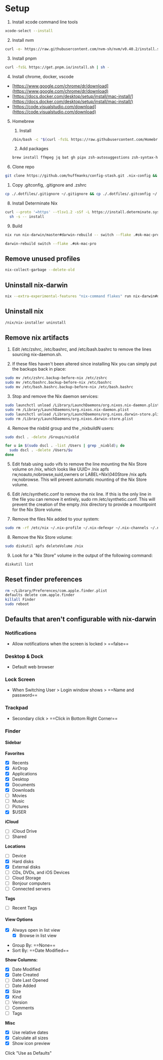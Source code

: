# Setup

1. Install xcode command line tools

```sh
xcode-select --install
```

2. Install nvm

```sh
curl -o- https://raw.githubusercontent.com/nvm-sh/nvm/v0.40.2/install.sh | bash
```

3. Install pnpm

```sh
curl -fsSL https://get.pnpm.io/install.sh | sh -
```

4. Install chrome, docker, vscode

- [https://www.google.com/chrome/dr/download](https://www.google.com/chrome/dr/download)
- [https://docs.docker.com/desktop/setup/install/mac-install/](https://docs.docker.com/desktop/setup/install/mac-install/)
- [https://code.visualstudio.com/download](https://code.visualstudio.com/download)

5. Homebrew

   1. Install

   ```sh
   /bin/bash -c "$(curl -fsSL https://raw.githubusercontent.com/Homebrew/install/HEAD/install.sh)"
   ```

   2. Add packages

   ```sh
   brew install ffmpeg jq bat gh pipx zsh-autosuggestions zsh-syntax-highlighting
   ```

6. Clone repo

```sh
git clone https://github.com/huffmanks/config-stash.git .nix-config && cd .nix-config
```

1. Copy .gitconfig, .gitignore and .zshrc

```sh
cp ./.dotfiles/.gitignore ~/.gitignore && cp ./.dotfiles/.gitconfig ~/.gitconfig && cp ./.dotfiles/.zshrc ~/.zshrc
```

8. Install Determinate Nix

```sh
curl --proto '=https' --tlsv1.2 -sSf -L https://install.determinate.systems/nix | \
  sh -s -- install
```

9. Build

```sh
nix run nix-darwin/master#darwin-rebuild -- switch --flake .#ok-mac-pro
```

```sh
darwin-rebuild switch --flake .#ok-mac-pro
```

## Remove unused profiles

```sh
nix-collect-garbage --delete-old
```

## Uninstall nix-darwin

```sh
nix --extra-experimental-features "nix-command flakes" run nix-darwin#darwin-uninstaller
```

## Uninstall nix

```sh
/nix/nix-installer uninstall
```

## Remove nix artifacts

1. Edit /etc/zshrc, /etc/bashrc, and /etc/bash.bashrc to remove the lines sourcing nix-daemon.sh.

2. If these files haven't been altered since installing Nix you can simply put the backups back in place:

```sh
sudo mv /etc/zshrc.backup-before-nix /etc/zshrc
sudo mv /etc/bashrc.backup-before-nix /etc/bashrc
sudo mv /etc/bash.bashrc.backup-before-nix /etc/bash.bashrc
```

3. Stop and remove the Nix daemon services:

```sh
sudo launchctl unload /Library/LaunchDaemons/org.nixos.nix-daemon.plist
sudo rm /Library/LaunchDaemons/org.nixos.nix-daemon.plist
sudo launchctl unload /Library/LaunchDaemons/org.nixos.darwin-store.plist
sudo rm /Library/LaunchDaemons/org.nixos.darwin-store.plist
```

4. Remove the nixbld group and the \_nixbuildN users:

```sh
sudo dscl . -delete /Groups/nixbld

for u in $(sudo dscl . -list /Users | grep _nixbld); do
  sudo dscl . -delete /Users/$u
done
```

5. Edit fstab using sudo vifs to remove the line mounting the Nix Store volume on /nix, which looks like UUID=<uuid> /nix apfs rw,noauto,nobrowse,suid,owners or LABEL=Nix\040Store /nix apfs rw,nobrowse. This will prevent automatic mounting of the Nix Store volume.

6. Edit /etc/synthetic.conf to remove the nix line. If this is the only line in the file you can remove it entirely, sudo rm /etc/synthetic.conf. This will prevent the creation of the empty /nix directory to provide a mountpoint for the Nix Store volume.

7. Remove the files Nix added to your system:

```sh
sudo rm -rf /etc/nix ~/.nix-profile ~/.nix-defexpr ~/.nix-channels ~/.nix-profile ~/.nix-defexpr ~/.nix-channels ~/.cache/nix ~/.local/state/nix /System/Volumes/Data/private/var/root/.nix-defexpr /System/Volumes/Data/private/var/root/.cache/nix /private/var/root/.nix-defexpr /private/var/root/.cache/nix
```

8. Remove the Nix Store volume:

```sh
sudo diskutil apfs deleteVolume /nix
```

9. Look for a "Nix Store" volume in the output of the following command:

```sh
diskutil list
```

## Reset finder preferences

```sh
rm ~/Library/Preferences/com.apple.finder.plist
defaults delete com.apple.finder
killall Finder
sudo reboot
```

## Defaults that aren't configurable with nix-darwin

### Notifications

- Allow notifications when the screen is locked > ==false==

### Desktop & Dock

- Default web browser

### Lock Screen

- When Switching User > Login window shows > ==Name and password==

### Trackpad

- Secondary click > ==Click in Bottom Right Corner==

### Finder

#### Sidebar

**Favorites**

- [x] Recents
- [x] AirDrop
- [x] Applications
- [x] Desktop
- [x] Documents
- [x] Downloads
- [ ] Movies
- [ ] Music
- [ ] Pictures
- [x] $USER

**iCloud**

- [ ] iCloud Drive
- [ ] Shared

**Locations**

- [ ] Device
- [x] Hard disks
- [x] External disks
- [ ] CDs, DVDs, and iOS Devices
- [ ] Cloud Storage
- [ ] Bonjour computers
- [ ] Connected servers

**Tags**

- [ ] Recent Tags

#### View Options

- [x] Always open in list view
  - [x] Browse in list view
- Group By: ==None==
- Sort By: ==Date Modified==

**Show Columns:**

- [x] Date Modified
- [x] Date Created
- [ ] Date Last Opened
- [ ] Date Added
- [x] Size
- [x] Kind
- [ ] Version
- [ ] Comments
- [ ] Tags

**Misc**

- [x] Use relative dates
- [x] Calculate all sizes
- [x] Show icon preview

Click "Use as Defaults"
